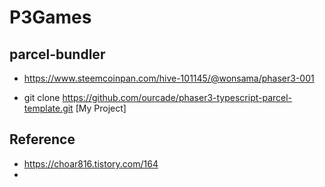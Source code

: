 # P3Games

## parcel-bundler
+ https://www.steemcoinpan.com/hive-101145/@wonsama/phaser3-001
 - git clone https://github.com/ourcade/phaser3-typescript-parcel-template.git [My Project]

## Reference
+ https://choar816.tistory.com/164
+ 
